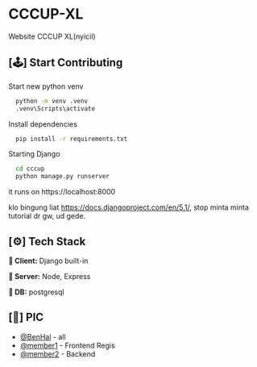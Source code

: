 
# CCCUP-XL

Website CCCUP XL(nyicil)
## [🕹️] Start Contributing

Start new python venv
```bash
  python -m venv .venv
  .venv\Scripts\activate
```

Install dependencies
```bash
  pip install -r requirements.txt
```

Starting Django
```bash
  cd cccup
  python manage.py runserver
```

it runs on https://localhost:8000

klo bingung liat https://docs.djangoproject.com/en/5.1/, stop minta minta tutorial dr gw, ud gede.
## [⚙️] Tech Stack

**🎨 Client:** Django built-in

**🚀 Server:** Node, Express

**🧰 DB:** postgresql


## [🤵] PIC

 - [@BenHal](https://github.com/Benedict02) - all
 - [@member1](https://github.com) - Frontend Regis
 - [@member2](https://github.com) - Backend
